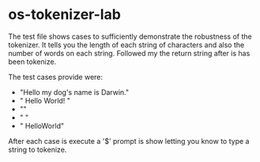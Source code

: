 # os-tokenizer-lab

The test file shows cases to sufficiently demonstrate the robustness of the tokenizer. It tells you the length of each string of characters and also the number of words on each string. Followed my the return string after is has been tokenize. 

The test cases provide were: 

* "Hello my dog's name is Darwin."
* "     Hello   World!    "
* ""
* "          "
* " HelloWorld"

After each case is execute a '$' prompt is show letting you know to type a string to tokenize. 

